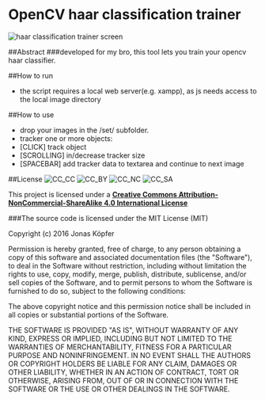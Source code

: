 OpenCV haar classification trainer
======

![haar classification trainer screen](http://topada.hercules.uberspace.de/d_github/screen.png)

##Abstract
###developed for my bro, this tool lets you train your opencv haar classifier. 

##How to run
- the script requires a local web server(e.g. xampp), as js needs access to the local image directory

##How to use
- drop your images in the /set/ subfolder.
- tracker one or more objects:
- [CLICK] track object
- [SCROLLING] in/decrease tracker size
- [SPACEBAR] add tracker data to textarea and continue to next image

##License
![CC_CC](http://creativecommons.org/wp-content/themes/creativecommons.org/images/chooser_cc.png)
![CC_BY](http://creativecommons.org/wp-content/themes/creativecommons.org/images/chooser_by.png)
![CC_NC](http://creativecommons.org/wp-content/themes/creativecommons.org/images/chooser_nc.png)
![CC_SA](http://creativecommons.org/wp-content/themes/creativecommons.org/images/chooser_sa.png)

This project is licensed under a [**Creative Commons Attribution-NonCommercial-ShareAlike 4.0 International License**](http://creativecommons.org/licenses/by-nc-sa/4.0/)

###The source code is licensed under the MIT License (MIT)

Copyright (c) 2016 Jonas Köpfer

Permission is hereby granted, free of charge, to any person obtaining a copy of this software and associated documentation files (the "Software"), to deal in the Software without restriction, including without limitation the rights to use, copy, modify, merge, publish, distribute, sublicense, and/or sell copies of the Software, and to permit persons to whom the Software is furnished to do so, subject to the following conditions:

The above copyright notice and this permission notice shall be included in all copies or substantial portions of the Software.

THE SOFTWARE IS PROVIDED "AS IS", WITHOUT WARRANTY OF ANY KIND, EXPRESS OR IMPLIED, INCLUDING BUT NOT LIMITED TO THE WARRANTIES OF MERCHANTABILITY, FITNESS FOR A PARTICULAR PURPOSE AND NONINFRINGEMENT. IN NO EVENT SHALL THE AUTHORS OR COPYRIGHT HOLDERS BE LIABLE FOR ANY CLAIM, DAMAGES OR OTHER LIABILITY, WHETHER IN AN ACTION OF CONTRACT, TORT OR OTHERWISE, ARISING FROM, OUT OF OR IN CONNECTION WITH THE SOFTWARE OR THE USE OR OTHER DEALINGS IN THE SOFTWARE.
